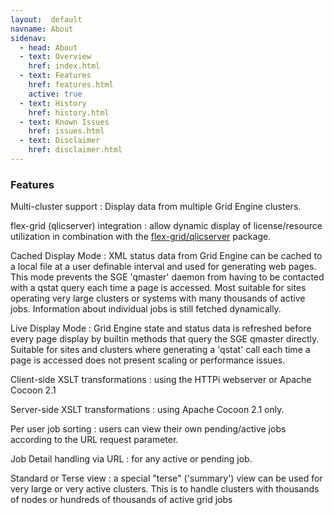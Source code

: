 ```yaml
---
layout:  default
navname: About
sidenav:
  - head: About
  - text: Overview
    href: index.html
  - text: Features
    href: features.html
    active: true
  - text: History
    href: history.html
  - text: Known Issues
    href: issues.html
  - text: Disclaimer
    href: disclaimer.html
---
```


### Features

Multi-cluster support
: Display data from multiple Grid Engine clusters.

flex-grid (qlicserver) integration
: allow dynamic display of license/resource utilization
  in combination with the
  [flex-grid/qlicserver](http://olesenm.github.com/flex-grid) package.

Cached Display Mode
: XML status data from Grid Engine can be cached to a local file at a user
  definable interval and used for generating web pages. This mode prevents
  the SGE 'qmaster' daemon from having to be contacted with a qstat query
  each time a page is accessed. Most suitable for sites operating very large
  clusters or systems with many thousands of active jobs. Information about
  individual jobs is still fetched dynamically.

Live Display Mode
: Grid Engine state and status data is refreshed before every page display
  by builtin methods that query the SGE qmaster directly. Suitable for sites
  and clusters where generating a 'qstat' call each time a page is accessed
  does not present scaling or performance issues.

Client-side XSLT transformations
: using the HTTPi webserver or Apache Cocoon 2.1

Server-side XSLT transformations
: using Apache Cocoon 2.1 only.

Per user job sorting
: users can view their own pending/active jobs according to the URL
  request parameter.

Job Detail handling via URL
: for any active or pending job.

Standard or Terse view
: a special "terse" ('summary') view can be used for very large or very
  active clusters. This is to handle clusters with thousands of nodes or
  hundreds of thousands of active grid jobs

